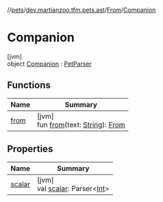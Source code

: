 //[pets](../../../../index.md)/[dev.martianzoo.tfm.pets.ast](../../index.md)/[From](../index.md)/[Companion](index.md)

# Companion

[jvm]\
object [Companion](index.md) : [PetParser](../../../dev.martianzoo.tfm.pets/-pet-parser/index.md)

## Functions

| Name | Summary |
|---|---|
| [from](from.md) | [jvm]<br>fun [from](from.md)(text: [String](https://kotlinlang.org/api/latest/jvm/stdlib/kotlin/-string/index.html)): [From](../index.md) |

## Properties

| Name | Summary |
|---|---|
| [scalar](../../../dev.martianzoo.tfm.pets/-pet-parser/scalar.md) | [jvm]<br>val [scalar](../../../dev.martianzoo.tfm.pets/-pet-parser/scalar.md): Parser&lt;[Int](https://kotlinlang.org/api/latest/jvm/stdlib/kotlin/-int/index.html)&gt; |
